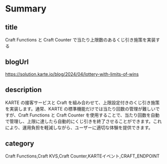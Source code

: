 # Summary

## title

Craft Functions と Craft Counter で当たり上限数のあるくじ引き施策を実装する

## blogUrl

https://solution.karte.io/blog/2024/04/lottery-with-limits-of-wins

## description

KARTE の接客サービスと Craft を組み合わせて、上限設定付きのくじ引き施策を実装します。通常、KARTE の標準機能だけでは当たり回数の管理が難しいですが、Craft Functions と Craft Counter を使用することで、当たり回数を自動で管理し、上限に達したら自動的にくじ引きを終了させることができます。これにより、運用負担を軽減しながら、ユーザーに適切な体験を提供できます。

## category

Craft Functions,Craft KVS,Craft Counter,KARTEイベント,CRAFT_ENDPOINT
